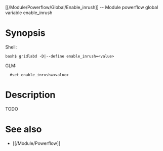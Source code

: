 [[/Module/Powerflow/Global/Enable_inrush]] -- Module powerflow global variable enable_inrush

# Synopsis

Shell:

~~~
bash$ gridlabd -D|--define enable_inrush=<value>
~~~

GLM:

~~~
  #set enable_inrush=<value>
~~~

# Description

TODO

# See also

* [[/Module/Powerflow]]
